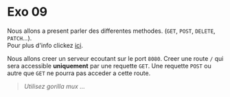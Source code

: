 # Exo 09

Nous allons a present parler des differentes methodes. (`GET`, `POST`, `DELETE`, `PATCH`...).\
Pour plus d'info clickez [ici](https://developer.mozilla.org/fr/docs/Web/HTTP/M%C3%A9thode).

Nous allons creer un serveur ecoutant sur le port `8080`. Creer une route `/` qui sera accessible **uniquement** par une requette `GET`. Une requette `POST` ou autre que `GET` ne pourra pas acceder a cette route.

> _Utilisez gorilla mux ..._